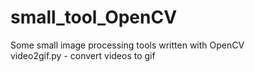 # small_tool_OpenCV
Some small image processing tools written with OpenCV  
video2gif.py - convert videos to gif  
